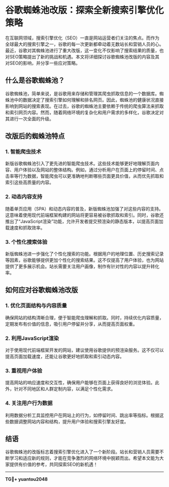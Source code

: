 # 谷歌蜘蛛池改版：探索全新搜索引擎优化策略

在互联网领域，搜索引擎优化（SEO）一直是网站运营者们关注的焦点。而作为全球最大的搜索引擎之一，谷歌的每一次更新都牵动着无数站长和营销人员的心。最近，谷歌对其蜘蛛池进行了重大改版，这一变化不仅影响了搜索结果的质量，也对SEO策略提出了新的挑战和机遇。本文将详细探讨谷歌蜘蛛池改版的内容及其对SEO的影响，并分享一些应对策略。

## 什么是谷歌蜘蛛池？

谷歌蜘蛛池，简单来说，是谷歌用来存储和管理其爬虫抓取信息的一个数据库。蜘蛛池中的数据决定了搜索引擎如何理解和排名网页。因此，蜘蛛池的健康状况直接影响到网站的搜索表现。在过去，谷歌的蜘蛛池主要依赖于传统的爬虫算法来抓取和索引网页内容。然而，随着网络环境的复杂化和用户需求的多样化，谷歌决定对其进行一次全面的升级。

## 改版后的蜘蛛池特点

### 1. **智能爬虫技术**

新版谷歌蜘蛛池引入了更先进的智能爬虫技术。这些技术能够更好地理解页面内容、用户体验以及网站的整体结构。例如，通过分析用户在页面上的停留时间、点击率等行为数据，智能爬虫可以更准确地判断哪些页面更具价值，从而优先抓取和索引这些高质量的内容。

### 2. **动态内容支持**

随着单页应用（SPA）和动态内容的普及，新版蜘蛛池加强了对这些内容的支持。这意味着使用现代前端框架构建的网站将更容易被谷歌抓取和索引。同时，谷歌还推出了“JavaScript渲染”功能，允许开发者提交预渲染的静态版本，以提高页面加载速度和抓取效率。

### 3. **个性化搜索体验**

新版蜘蛛池进一步强化了个性化搜索的功能。根据用户的地理位置、历史搜索记录等因素，谷歌能够提供更加个性化的搜索结果。这不仅提高了用户体验，也为网站提供了更多展示机会。站长需要关注用户画像，制作有针对性的内容以提升转化率。

## 如何应对谷歌蜘蛛池改版

### 1. **优化页面结构与内容质量**

确保网站的结构清晰合理，便于智能爬虫理解和抓取。同时，持续优化内容质量，定期发布有价值的信息，吸引用户停留并分享，从而提高页面权重。

### 2. **利用JavaScript渲染**

对于使用现代前端框架开发的网站，建议使用谷歌提供的预渲染服务。这不仅可以提高页面加载速度，还能让谷歌更好地抓取和索引动态内容。

### 3. **重视用户体验**

提高网站的响应速度和交互性，确保用户能够在页面上获得良好的浏览体验。此外，针对不同地区和人群定制内容，以满足个性化需求。

### 4. **关注用户行为数据**

利用数据分析工具监控用户在网站上的行为，如停留时间、跳出率等指标。根据这些数据调整网站内容和结构，提升用户体验和搜索引擎友好度。

## 结语

谷歌蜘蛛池的改版标志着搜索引擎优化进入了一个新阶段。站长和营销人员需要不断学习和适应新的规则，才能在竞争激烈的网络环境中脱颖而出。希望本文能为大家提供有价值的参考，共同探索SEO的新机遇！

---

**TG💪+ yuantou2048**